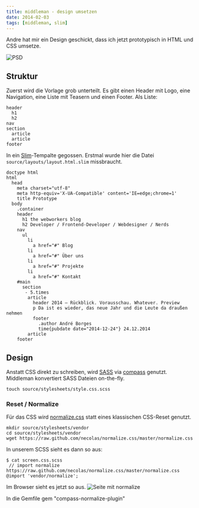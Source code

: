 ```yaml
---
title: middleman - design umsetzen
date: 2014-02-03
tags: [middleman, slim]
---
```


Andre hat mir ein Design geschickt, dass ich jetzt prototypisch in HTML und CSS umsetze. 

![PSD](andres-design.png)

## Struktur

Zuerst wird die Vorlage grob unterteilt. Es gibt einen Header mit Logo, eine Navigation, eine Liste mit Teasern und einen Footer. Als Liste: 

    header
      h1 
      h2
    nav
    section
      article
      article
    footer

In ein [Slim](http://slim-lang.com)-Tempalte gegossen. Erstmal wurde hier die Datei `source/layouts/layout.html.slim` missbraucht. 

    doctype html
    html
      head
        meta charset="utf-8"
        meta http-equiv='X-UA-Compatible' content='IE=edge;chrome=1'
        title Prototype
      body
        .container
        header
          h1 the webworkers blog
          h2 Developer / Frontend-Developer / Webdesigner / Nerds
        nav
          ul
            li
              a href="#" Blog
            li
              a href="#" Über uns
            li
              a href="#" Projekte
            li
              a href="#" Kontakt
        #main
          section
           - 5.times
            article
              header 2014 — Rückblick. Vorausschau. Whatever. Preview
              p Da ist es wieder, das neue Jahr und die Leute da draußen nehmen
              footer
                .author André Borges
                time{pubdate date="2014-12-24"} 24.12.2014
            article
        footer

## Design

Anstatt CSS direkt zu schreiben, wird [SASS](http://sass-lang.com) via [compass](http://compass-style.org) genutzt. Middleman konvertiert SASS Dateien on-the-fly. 

    touch source/stylesheets/style.css.scss

### Reset / Normalize

Für das CSS wird [normalize.css](https://github.com/necolas/normalize.css/blob/master/normalize.css) statt eines klassischen CSS-Reset genutzt. 

    mkdir source/stylesheets/vendor
    cd source/stylesheets/vendor
    wget https://raw.github.com/necolas/normalize.css/master/normalize.css

In unserem SCSS sieht es dann so aus: 

    $ cat screen.css.scss
     // import normalize https://raw.github.com/necolas/normalize.css/master/normalize.css
    @import 'vendor/normalize';

Im Browser sieht es jetzt so aus. 
![Seite mit normalize](2014-02-03_html-normalize.png)




In die Gemfile gem "compass-normalize-plugin"

